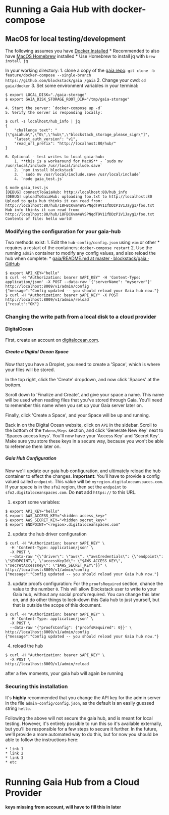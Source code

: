 # Running a Gaia Hub with docker-compose

## MacOS for local testing/development
The following assumes you have [Docker Installed](https://docs.docker.com/docker-for-mac/install/)
		* Recommended to also have [MacOS Homebrew](https://docs.brew.sh/Installation) installed
			* Use Homebrew to install jq  with `brew install jq`

In your working directory:
	1. clone a copy of the [gaia repo](https://github.com/blockstack/gaia): `git clone -b feature/docker-compose --single-branch https://github.com/blockstack/gaia /gaia`
	2. Change your cwd: `cd gaia/docker`
	3. Set some environment variables in your terminal:
```
$ export LOCAL_DISK="./gaia-storage"
$ export GAIA_DISK_STORAGE_ROOT_DIR="/tmp/gaia-storage"
```
	4. Start the server: `docker-compose up -d`
	5. Verify the server is responding locally:
```
$ curl -s localhost/hub_info | jq
{
	"challenge_text": "[\"gaiahub\",\"0\",\"hub\",\"blockstack_storage_please_sign\"]",
	"latest_auth_version": "v1",
	"read_url_prefix": "http://localhost:80/hub/"
}
```
	6. Optional - test writes to local gaia-hub:
		1. **this is a workaround for MacOS** - `sudo mv /usr/local/include /usr/local/include.save`
		2. `npm install blockstack`
		3. ` sudo mv /usr/local/include.save /usr/local/include`
		4. `node gaia_test.js`
```
$ node gaia_test.js
[DEBUG] connectToGaiaHub: http://localhost:80/hub_info
[DEBUG] uploadToGaiaHub: uploading foo.txt to http://localhost:80
Upload to gaia hub thinks it can read from: http://localhost:80/hub/18FBCKvm4WVSPNqdT9V11fDDzP1V1Jayg1/foo.txt
Hub info thinks it can read from: http://localhost:80/hub/18FBCKvm4WVSPNqdT9V11fDDzP1V1Jayg1/foo.txt
Contents of file: hello world!
```

### Modifying the configuration for your gaia-hub
Two methods exist:
	1. Edit the `hub-config/config.json` using `vim` or other
		* requires a restart of the containers: `docker-compose restart`
	2. Use the running `admin` container to modify any config values, and also reload the hub when complete:
		* [gaia/README.md at master · blockstack/gaia · GitHub](https://github.com/blockstack/gaia/blob/master/admin/README.md)
```
$ export API_KEY="hello"
$ curl -H "Authorization: bearer $API_KEY" -H 'Content-Type: application/json' -X POST --data-raw '{"serverName": "myserver"}' http://localhost:8009/v1/admin/config
{"message":"Config updated -- you should reload your Gaia hub now."}
$ curl -H "Authorization: bearer $API_KEY" -X POST http://localhost:8009/v1/admin/reload
{"result":"OK"}
```

### Changing the write path from a local disk to a cloud provider
#### DigitalOcean
First, create an account on [digitalocean.com](https://digitalocean.com).

##### Create a Digital Ocean Space

Now that you have a Droplet, you need to create a 'Space', which is where your files will be stored.

In the top right, click the 'Create' dropdown, and now click 'Spaces' at the bottom.

Scroll down to 'Finalize and Create', and give your space a name. This name will be used when reading files that you've stored through Gaia. You'll need to remember this name when you set up your Gaia server later on.

Finally, click 'Create a Space', and your Space will be up and running.

Back in on the Digital Ocean website, click on `API` in the sidebar. Scroll to the bottom of the `Tokens/Keys` section, and click 'Generate New Key' next to 'Spaces access keys'. You'll now have your 'Access Key' and 'Secret Key'. Make sure you store these keys in a secure way, because you won't be able to reference them later on.


##### Gaia Hub Configuration
Now we'll update our gaia hub configuration, and ultimately reload the hub container to effect the changes.
**Important**: You'll have to provide a config valued called `endpoint`. This value will be `myregion.digitaloceanspaces.com`. If your space is in the `sfo2` region, then set the `endpoint` to `sfo2.digitaloceanspaces.com`. Do **not** add `https://` to this URL.

1. export some variables:
```
$ export API_KEY="hello"
$ export AWS_ACCESS_KEY="<hidden access_key>"
$ export AWS_SECRET_KEY="<hidden secret_key>"
$ export ENDPOINT="<region>.digitaloceanspaces.com"
```

2. update the hub driver configuration
```
$ curl -H "Authorization: bearer $API_KEY" \
  -H 'Content-Type: application/json' \
  -X POST \
  --data-raw "{\"driver\": \"aws\", \"awsCredentials\": {\"endpoint\": \"$ENDPOINT\", \"accessKeyId\": \"$AWS_ACCESS_KEY\", \"secretAccessKey\": \"$AWS_SECRET_KEY\"}}" \
http://localhost:8009/v1/admin/config
{"message":"Config updated -- you should reload your Gaia hub now."}
```

3. update proofs configuration:
For the `proofsRequired` section, chance the value to the number `0`. This will allow Blockstack user to write to your Gaia hub, without any social proofs required. You can change this later on, and do other things to lock-down this Gaia hub to just yourself, but that is outside the scope of this document.
```
$ curl -H "Authorization: bearer $API_KEY" \
  -H 'Content-Type: application/json' \
  -X POST \
  --data-raw '{"proofsConfig": {"proofsRequired": 0}}' \
http://localhost:8009/v1/admin/config
{"message":"Config updated -- you should reload your Gaia hub now."}
```

4. reload the hub
```
$ curl -H "Authorization: bearer $API_KEY" \
  -X POST \
http://localhost:8009/v1/admin/reload
```

after a few moments, your gaia hub will again be running






### Securing this installation
It's **highly** recommended that you change the API key for the admin server in the file `admin-config/config.json`, as the default is an easily guessed string `hello`.

Following the above will not secure the gaia hub, and is meant for local testing.
However, it's entirely possible to run this so it's available externally, but you'll be responsible for a few steps to secure it further.
In the future, we'll provide a more automated way to do this, but for now you should be able to follow the instructions here:

	* link 1
	* link 2
	* link 3
	* etc

# Running Gaia Hub from a Cloud Provider
**keys missing from account, will have to fill this in later**
